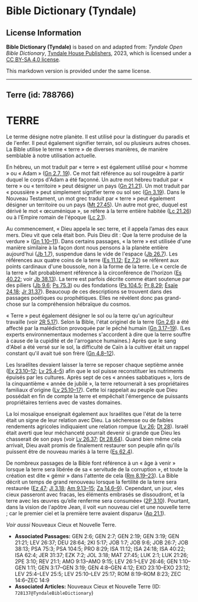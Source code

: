 # Bible Dictionary (Tyndale)

## License Information

**Bible Dictionary (Tyndale)** is based on and adapted from: _Tyndale Open Bible Dictionary_, [Tyndale House Publishers](https://tyndaleopenresources.com/), 2023, which is licensed under a [CC BY-SA 4.0 license](https://creativecommons.org/licenses/by-sa/4.0/legalcode.en).

This markdown version is provided under the same license.



--------------------------------

## Terre (id: 788766)

TERRE
=====

Le terme désigne notre planète. Il est utilisé pour la distinguer du paradis et de l'enfer. Il peut également signifier terrain, sol ou plusieurs autres choses. La Bible utilise le terme « terre » de diverses manières, de manière semblable à notre utilisation actuelle.

En hébreu, un mot traduit par « terre » est également utilisé pour « homme » ou « Adam » ([Gn 2\.7, 19](https://ref.ly/Gen2:7)). Ce mot fait référence au sol rougeâtre à partir duquel le corps d'Adam a été façonné. Un autre mot hébreu traduit par « terre » ou « territoire » peut désigner un pays ([Gn 21\.21](https://ref.ly/Gen21:21)). Un mot traduit par « poussière » peut simplement signifier terre ou sol sec ([Gn 3\.19](https://ref.ly/Gen3:19)). Dans le Nouveau Testament, un mot grec traduit par « terre » peut également désigner un territoire ou un pays ([Mt 27\.45](https://ref.ly/Matt27:45)). Un autre mot grec, duquel est dérivé le mot « œcuménique », se réfère à la terre entière habitée ([Lc 21\.26](https://ref.ly/Luke21:26)) ou à l'Empire romain de l'époque ([Lc 2\.1](https://ref.ly/Luke2:1)).

Au commencement, « Dieu appela le sec terre, et il appela l’amas des eaux mers. Dieu vit que cela était bon. Puis Dieu dit : Que la terre produise de la verdure » ([Gn 1\.10–11](https://ref.ly/Gen1:10-Gen1:11)). Dans certains passages, « la terre » est utilisée d'une manière similaire à la façon dont nous pensons à la planète entière aujourd'hui ([Jb 1\.7](https://ref.ly/Job1:7)), suspendue dans le vide de l'espace ([Jb 26\.7](https://ref.ly/Job26:7)). Les références aux quatre coins de la terre ([Es 11\.12](https://ref.ly/Isa11:12); [Ez 7\.2](https://ref.ly/Ezek7:2)) se réfèrent aux points cardinaux d'une boussole, non à la forme de la terre. Le « cercle de la terre » fait probablement référence à la circonférence de l'horizon ([Es 40\.22](https://ref.ly/Isa40:22); voir [Jb 38\.13](https://ref.ly/Job38:13)). La terre est parfois décrite comme étant soutenue par des piliers ([Jb 9\.6](https://ref.ly/Job9:6); [Ps 75\.3](https://ref.ly/Ps75:3)) ou des fondations ([Ps 104\.5](https://ref.ly/Ps104:5); [Pr 8\.29](https://ref.ly/Prov8:29); [Ésaïe 24\.18](https://ref.ly/Isa24:18); [Jr 31\.37](https://ref.ly/Jer31:37)). Beaucoup de ces descriptions se trouvent dans des passages poétiques ou prophétiques. Elles ne révèlent donc pas grand\-chose sur la compréhension hébraïque du cosmos.

« Terre » peut également désigner le sol ou la terre qu'un agriculteur travaille (voir [2R 5\.17](https://ref.ly/2Kgs5:17)). Selon la Bible, l'état originel de la terre ([Gn 2\.6](https://ref.ly/Gen2:6)) a été affecté par la malédiction provoquée par le péché humain ([Gn 3\.17–19](https://ref.ly/Gen3:17-Gen3:19)). (Les experts environnementaux modernes s'accordent à dire que la terre souffre à cause de la cupidité et de l'arrogance humaines.) Après que le sang d'Abel a été versé sur le sol, la difficulté de Caïn à la cultiver était un rappel constant qu'il avait tué son frère ([Gn 4\.8–12](https://ref.ly/Gen4:8-Gen4:12)).

Les Israélites devaient laisser la terre se reposer chaque septième année ([Ex 23\.10–12](https://ref.ly/Exod23:10-Exod23:12); [Lv 25\.4–5](https://ref.ly/Lev25:4-Lev25:5)) afin que le sol puisse reconstituer les nutriments épuisés par les cultures. Après sept de ces « années sabbatiques », lors de la cinquantième « année de jubilé », la terre retournerait à ses propriétaires familiaux d'origine ([Lv 25\.10–17](https://ref.ly/Lev25:10-Lev25:17)). Cette loi rappelait au peuple que Dieu possédait en fin de compte la terre et empêchait l'émergence de puissants propriétaires terriens avec de vastes domaines.

La loi mosaïque enseignait également aux Israélites que l'état de la terre était un signe de leur relation avec Dieu. La sécheresse ou de faibles rendements agricoles indiquaient une relation rompue ([Lv 26](https://ref.ly/Lev26:1-Lev26:46); [Dt 28](https://ref.ly/Deut28:1-Deut28:68)). Israël était averti que leur méchanceté pourrait devenir si grande que Dieu les chasserait de son pays (voir [Lv 26\.37](https://ref.ly/Lev26:37); [Dt 28\.64](https://ref.ly/Deut28:64)). Quand bien même cela arrivait, Dieu avait promis de finalement restaurer son peuple afin qu'ils puissent être de nouveau mariés à la terre ([Es 62\.4](https://ref.ly/Isa62:4)).

De nombreux passages de la Bible font référence à un « âge à venir » lorsque la terre sera libérée de sa « servitude de la corruption », et toute la création est dite « gémir » dans l'attente de cela ([Rm 8\.19](https://ref.ly/Rom8:19-Rom8:23)[–](https://ref.ly/Zech14:6-Zech14:9)[23](https://ref.ly/Rom8:19-Rom8:23)). La Bible décrit un temps de grand renouveau lorsque la fertilité de la terre sera restaurée ([Ez 47](https://ref.ly/Ezek47:1-Ezek47:23); [Jl 3\.18](https://ref.ly/Joel3:18); [Am 9\.13](https://ref.ly/Amos9:13-Amos9:15)[–](https://ref.ly/Zech14:6-Zech14:9)[15](https://ref.ly/Amos9:13-Amos9:15); [Za 14\.6–9](https://ref.ly/Zech14:6-Zech14:9)). Cependant, un jour, «les cieux passeront avec fracas, les éléments embrasés se dissoudront, et la terre avec les œuvres qu’elle renferme sera consumée» ([2P 3\.10](https://ref.ly/2Pet3:10)). Pourtant, dans la vision de l'apôtre Jean, il voit «un nouveau ciel et une nouvelle terre ; car le premier ciel et la première terre avaient disparu» ([Ap 21\.1](https://ref.ly/Rev21:1)).

*Voir aussi* Nouveaux Cieux et Nouvelle Terre.

* **Associated Passages:** GEN 2:6; GEN 2:7; GEN 2:19; GEN 3:19; GEN 21:21; LEV 26:37; DEU 28:64; 2KI 5:17; JOB 1:7; JOB 9:6; JOB 26:7; JOB 38:13; PSA 75:3; PSA 104:5; PRO 8:29; ISA 11:12; ISA 24:18; ISA 40:22; ISA 62:4; JER 31:37; EZK 7:2; JOL 3:18; MAT 27:45; LUK 2:1; LUK 21:26; 2PE 3:10; REV 21:1; AMO 9:13–AMO 9:15; LEV 26:1–LEV 26:46; GEN 1:10–GEN 1:11; GEN 3:17–GEN 3:19; GEN 4:8–GEN 4:12; EXO 23:10–EXO 23:12; LEV 25:4–LEV 25:5; LEV 25:10–LEV 25:17; ROM 8:19–ROM 8:23; ZEC 14:6–ZEC 14:9
* **Associated Articles:** Nouveaux Cieux et Nouvelle Terre (ID: `728137@TyndaleBibleDictionary`)

